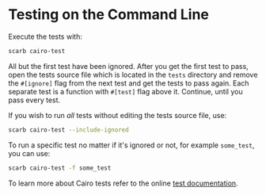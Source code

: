 # Testing on the Command Line

Execute the tests with:

```bash
scarb cairo-test
```

All but the first test have been ignored. After you get the first test to
pass, open the tests source file which is located in the `tests` directory
and remove the `#[ignore]` flag from the next test and get the tests to pass
again. Each separate test is a function with `#[test]` flag above it.
Continue, until you pass every test.

If you wish to run _all_ tests without editing the tests source file, use:

```bash
scarb cairo-test --include-ignored
```

To run a specific test no matter if it's ignored or not, for example `some_test`, you can use:

```bash
scarb cairo-test -f some_test
```

To learn more about Cairo tests refer to the online [test documentation][cairo-tests].

[cairo-tests]: https://book.cairo-lang.org/ch10-01-how-to-write-tests.html

